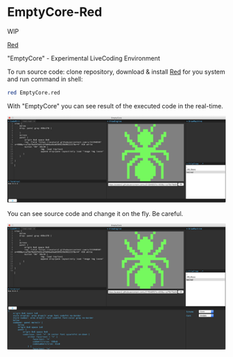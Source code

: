 # EmptyCore-Red

WIP

[Red](https://www.red-lang.org)

"EmptyCore" - Experimental LiveCoding Environment

To run source code: clone repository, download & install [Red](https://www.red-lang.org/p/download.html) for you system and run command in shell:

``` bash
red EmptyCore.red
```

With "EmptyCore" you can see result of the executed code in the real-time.

![Screenshot](screenshot/screenshot1.png)

You can see source code and change it on the fly. Be careful.

![Screenshot](screenshot/screenshot2.png)
